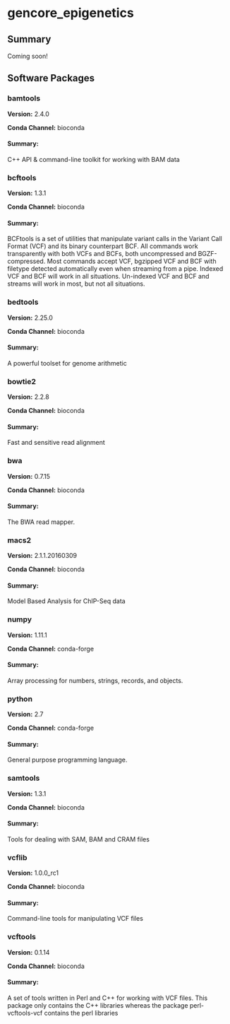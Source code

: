 # gencore_epigenetics
## Summary

Coming soon!

## Software Packages

### bamtools
**Version:** 2.4.0

**Conda Channel:** bioconda

#### Summary:
C++ API & command-line toolkit for working with BAM data



### bcftools
**Version:** 1.3.1

**Conda Channel:** bioconda

#### Summary:
BCFtools is a set of utilities that manipulate variant calls in the Variant Call Format (VCF) and its binary counterpart BCF. All commands work transparently with both VCFs and BCFs, both uncompressed and BGZF-compressed.  Most commands accept VCF, bgzipped VCF and BCF with filetype detected automatically even when streaming from a pipe. Indexed VCF and BCF will work in all situations. Un-indexed VCF and BCF and streams will work in most, but not all situations.



### bedtools
**Version:** 2.25.0

**Conda Channel:** bioconda

#### Summary:
A powerful toolset for genome arithmetic



### bowtie2
**Version:** 2.2.8

**Conda Channel:** bioconda

#### Summary:
Fast and sensitive read alignment



### bwa
**Version:** 0.7.15

**Conda Channel:** bioconda

#### Summary:
The BWA read mapper.



### macs2
**Version:** 2.1.1.20160309

**Conda Channel:** bioconda

#### Summary:
Model Based Analysis for ChIP-Seq data



### numpy
**Version:** 1.11.1

**Conda Channel:** conda-forge

#### Summary:
Array processing for numbers, strings, records, and objects.



### python
**Version:** 2.7

**Conda Channel:** conda-forge

#### Summary:
General purpose programming language.



### samtools
**Version:** 1.3.1

**Conda Channel:** bioconda

#### Summary:
Tools for dealing with SAM, BAM and CRAM files



### vcflib
**Version:** 1.0.0_rc1

**Conda Channel:** bioconda

#### Summary:
Command-line tools for manipulating VCF files



### vcftools
**Version:** 0.1.14

**Conda Channel:** bioconda

#### Summary:
A set of tools written in Perl and C++ for working with VCF files. This package only contains the C++ libraries whereas the package perl-vcftools-vcf contains the perl libraries



